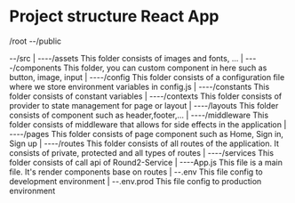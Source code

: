 # Project structure React App

/root
--/public

--/src
|
----/assets      This folder consists of images and fonts, ...
|
----/components  This folder, you can custom component in here such as button, image, input
|
----/config      This folder consists of a configuration file where we store environment variables in config.js
|
----/constants   This folder consists of  constant variables
|
----/contexts    This folder consists of provider to state management for page or layout
|
----/layouts     This folder consists of component such as header,footer,...
|
----/middleware  This folder consists of middleware that allows for side effects in the application
|
----/pages       This folder consists of page component such as Home, Sign in, Sign up
|
----/routes      This folder consists of all routes of the application. It consists of private, protected and all types of routes
|
----/services    This folder consists of call api of Round2-Service
|
----App.js       This file is a main file. It's render components base on routes
|
--.env           This file config to development environment
|
--.env.prod      This file config to production environment